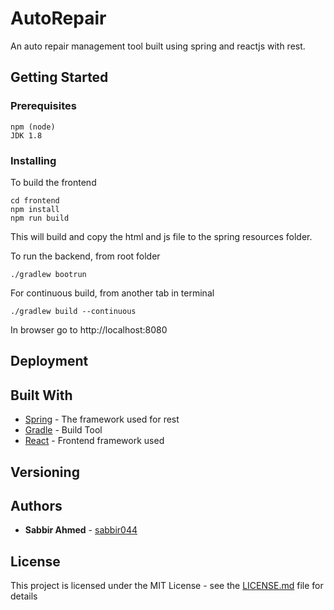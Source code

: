 # AutoRepair

An auto repair management tool built using spring and reactjs with rest.

## Getting Started


### Prerequisites

```
npm (node)
JDK 1.8
```

### Installing

To build the frontend
```
cd frontend
npm install
npm run build
```
This will build and copy the html and js file to the spring resources folder.

To run the backend, from root folder
```
./gradlew bootrun
```

For continuous build, from another tab in terminal
```
./gradlew build --continuous
```

In browser go to http://localhost:8080



## Deployment



## Built With

* [Spring](https://spring.io/) - The framework used for rest
* [Gradle](https://gradle.org/) - Build Tool
* [React](https://reactjs.org/) - Frontend framework used


## Versioning


## Authors

* **Sabbir Ahmed** - [sabbir044](https://github.com/sabbir044)

## License

This project is licensed under the MIT License - see the [LICENSE.md](LICENSE.md) file for details

